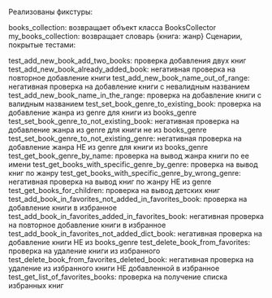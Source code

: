 Реализованы фикстуры:

books_collection: возвращает объект класса BooksCollector
my_books_collection: возвращает словарь {книга: жанр}
Сценарии, покрытые тестами:

test_add_new_book_add_two_books: проверка добавления двух книг
test_add_new_book_already_added_book: негативная проверка на повторное добавление книги
test_add_new_book_name_out_of_range: негативная проверка на добавление книги с невалидным названием
test_add_new_book_name_in_the_range: проверка на добавление книги с валидным названием
test_set_book_genre_to_existing_book: проверка на добавление жанра из genre для книги из books_genre
test_set_book_genre_to_not_existing_book: негативная проверка на добавление жанра из genre для книги не из books_genre
test_set_book_genre_to_not_existing_genre: негативная проверка на добавление жанра НЕ из genre для книги из books_genre
test_get_book_genre_by_name: проверка на вывод жанра книги по ее имени
test_get_books_with_specific_genre_by_genre: проверка на вывод книг по жанру
test_get_books_with_specific_genre_by_wrong_genre: негативная проверка на вывод книг по жанру НЕ из genre
test_get_books_for_children: проверка на вывод детских книг
test_add_book_in_favorites_not_added_in_favorites_book: проверка на добавление книги в избранное
test_add_book_in_favorites_added_in_favorites_book: негативная проверка на повторное добавление книги в избранное
test_add_book_in_favorites_not_added_dict_book: негативная проверка на добавление книги НЕ из books_genre
test_delete_book_from_favorites: проверка на удаление книги из избранного
test_delete_book_from_favorites_deleted_book: негативная проверка на удаление из избранного книги НЕ добавленной в избранное
test_get_list_of_favorites_books: проверка на получение списка избранных книг

